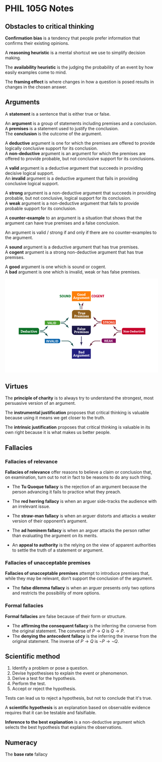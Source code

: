 # PHIL 105G Notes

## Obstacles to critical thinking

**Confirmation bias** is a tendency that people prefer information that confirms their existing opinions.

A **reasoning heuristic** is a mental shortcut we use to simplify decision making.

The **availability heuristic** is the judging the probability of an event by how easily examples come to mind.

The **framing effect** is where changes in how a question is posed results in changes in the chosen answer.

## Arguments

A **statement** is a sentence that is either true or false.

An **argument** is a group of statements including premises and a conclusion.  
A **premises** is a statement used to justify the conclusion.  
The **conclusion** is the outcome of the argument.  

A **deductive** argument is one for which the premises are offered to provide logically conclusive support for its conclusion.  
A **non-deductive** argument is an argument for which the premises are offered to provide probable, but not conclusive support for its conclusions.

A **valid** argument is a deductive argument that succeeds in providing decisive logical support.  
An **invalid** argument is a deductive argument that fails in providing conclusive logical support.

A **strong** argument is a non-deductive argument that succeeds in providing probable, but not conclusive, logical support for its conclusion.  
A **weak** argument is a non-deductive argument that fails to provide probable support for its conclusion.

A **counter-example** to an argument is a situation that shows that the argument can have true premises and a false conclusion.

An argument is valid / strong if and only if there are no counter-examples to the argument.

A **sound** argument is a deductive argument that has true premises.  
A **cogent** argument is a strong non-deductive argument that has true premises.

A **good** argument is one which is sound or cogent.  
A **bad** argument is one which is invalid, weak or has false premises.


![alt text](good-bad-diagram.png "Good and bad arguments")

## Virtues

The **principle of charity** is to always try to understand the strongest, most persuasive version of an argument.

The **instrumental justification** proposes that critical thinking is valuable because using it means we get closer to the truth.

The **intrinsic justification** proposes that critical thinking is valuable in its own right because it is what makes us better people.

## Fallacies
### Fallacies of relevance
**Fallacies of relevance** offer reasons to believe a claim or conclusion that, on examination, turn out to not in fact to be reasons to do any such thing.

* The **Tu Quoque fallacy** is the rejection of an argument because the person advancing it fails to practice what they preach.

* The **red herring fallacy** is when an arguer side-tracks the audience with an irrelevant issue.

* The **straw-man fallacy** is when an arguer distorts and attacks a weaker version of their opponent’s argument.

* The **ad hominem fallacy** is when an arguer attacks the person rather than evaluating the argument on its merits.  

* An **appeal to authority** is the relying on the view of apparent authorities to settle the truth of a statement or argument.

### Fallacies of unacceptable premises
**Fallacies of unacceptable premises** attempt to introduce premises that, while they may be relevant, don’t support the conclusion of the argument.

* The **false dilemma fallacy** is when an arguer presents only two options and restricts the possibility of more options.

### Formal fallacies

**Formal fallacies** are false because of their form or structure.

* The **affirming the consequent fallacy** is the inferring the converse from the original statement. The converse of $P\rightarrow Q$ is $Q\rightarrow P$.
* The **denying the antecedent fallacy** is the inferring the inverse from the original statement. The inverse of $P\rightarrow Q$ is $\lnot P\rightarrow \lnot Q$.

## Scientific method
1. Identify a problem or pose a question.
2. Devise hypothesises to explain the event or phenomenon.
3. Derive a test for the hypothesis.
4. Perform the test.
5. Accept or reject the hypothesis.

Tests can lead us to reject a hypothesis, but not to conclude that it's true.

A **scientific hypothesis** is an explanation based on observable evidence requires that it can be testable and falsifiable.

**Inference to the best explanation** is a non-deductive argument which selects the best hypothesis that explains the observations.

## Numeracy
The **base rate** fallacy
